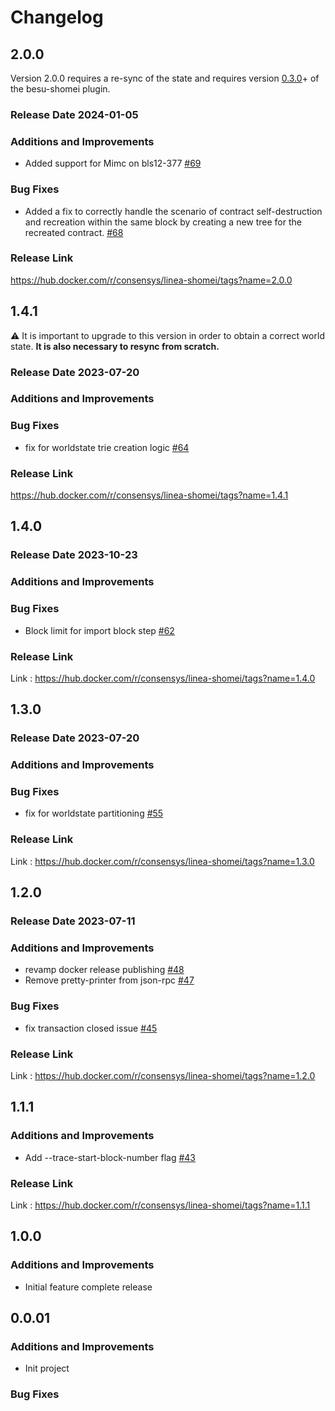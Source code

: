 # Changelog

## 2.0.0

Version 2.0.0 requires a re-sync of the state and requires version [0.3.0](https://github.com/Consensys/besu-shomei-plugin/releases/tag/v0.3.0)+ of the besu-shomei plugin.

### Release Date 2024-01-05

### Additions and Improvements
- Added support for Mimc on bls12-377 [#69](https://github.com/Consensys/shomei/pull/69)

### Bug Fixes
- Added a fix to correctly handle the scenario of contract self-destruction and recreation within the same block by creating a new tree for the recreated contract. [#68](https://github.com/Consensys/shomei/pull/68)
### Release Link
https://hub.docker.com/r/consensys/linea-shomei/tags?name=2.0.0

## 1.4.1

⚠️  It is important to upgrade to this version in order to obtain a correct world state. **It is also necessary to resync from scratch.**

### Release Date 2023-07-20
### Additions and Improvements
### Bug Fixes
- fix for worldstate trie creation logic [#64](https://github.com/Consensys/shomei/pull/64)
### Release Link
https://hub.docker.com/r/consensys/linea-shomei/tags?name=1.4.1


## 1.4.0
### Release Date 2023-10-23
### Additions and Improvements
### Bug Fixes
- Block limit for import block step [#62](https://github.com/Consensys/shomei/pull/62)
### Release Link
Link : https://hub.docker.com/r/consensys/linea-shomei/tags?name=1.4.0


## 1.3.0
### Release Date 2023-07-20
### Additions and Improvements
### Bug Fixes
- fix for worldstate partitioning [#55](https://github.com/Consensys/shomei/pull/55)
### Release Link
Link : https://hub.docker.com/r/consensys/linea-shomei/tags?name=1.3.0


## 1.2.0 
### Release Date 2023-07-11
### Additions and Improvements
- revamp docker release publishing [#48](https://github.com/Consensys/shomei/pull/48)
- Remove pretty-printer from json-rpc [#47](https://github.com/Consensys/shomei/pull/47)
### Bug Fixes
- fix transaction closed issue [#45](https://github.com/Consensys/shomei/pull/45)
### Release Link
Link : https://hub.docker.com/r/consensys/linea-shomei/tags?name=1.2.0


## 1.1.1
### Additions and Improvements
- Add --trace-start-block-number flag [#43](https://github.com/Consensys/shomei/pull/43)
### Release Link
Link : https://hub.docker.com/r/consensys/linea-shomei/tags?name=1.1.1

## 1.0.0
### Additions and Improvements
- Initial feature complete release

## 0.0.01
### Additions and Improvements
- Init project
### Bug Fixes
